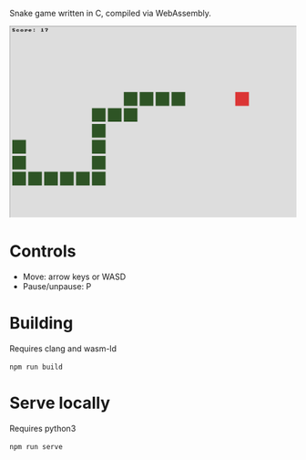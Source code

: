 Snake game written in C, compiled via WebAssembly.

<div align="center">
    <img src="/doc/screenshot.png" width="800px"</img>
</div>


# Controls

* Move: arrow keys or WASD
* Pause/unpause: P

# Building

Requires clang and wasm-ld

`npm run build`

# Serve locally

Requires python3

`npm run serve`
